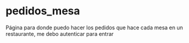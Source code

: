 # pedidos_mesa
Página para donde puedo hacer los pedidos que hace cada mesa en un restaurante, me debo autenticar para entrar
